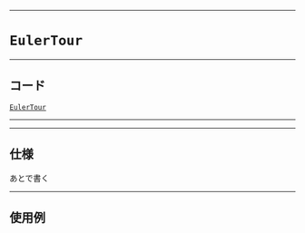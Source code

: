 _____

# `EulerTour`

_____

## コード

[`EulerTour`](https://github.com/titanium-22/Library_py/blob/main/Graph/EulerTour.py)

_____


_____

## 仕様

あとで書く

_____

## 使用例

```python
```

